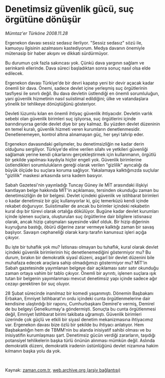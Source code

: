 # Denetimsiz güvenlik gücü, suç örgütüne dönüşür

*Mümtaz'er Türköne 2008.11.28*

<tr><td class="metin" colspan="2" style="padding-top: 20px; padding-left: 5px; padding-right: 10px;">Ergenekon davası sessiz sedasız ilerliyor. "Sessiz sedasız" sözü ile, kamuoyu ilgisinin azalmasını kastediyorum. Medya davanın önemiyle mütenasip bir haber akışını ve dikkati sürdürmüyor.</td></tr><tr><td class="metin" colspan="2" style="padding-top: 20px; padding-left: 5px; padding-right: 10px;"><p> Bu durumun çok fazla sakıncası yok. Çünkü dava yargının sağlam ve serinkanlı ellerinde. Dava süreci başladıktan sonra sonuç nasıl olsa elde edilecek.
<p>Ergenekon davası Türkiye'de bir devri kapatıp yeni bir devir açacak kadar önemli bir dava. Önemi, sadece devlet içine yerleşmiş suç örgütlerinin tasfiyesi ile sınırlı değil. Bu dava devletin üstlendiği en önemli sorumluluğun, yani güvenlik hizmetinin nasıl suiistimal edildiğini; ülke ve vatandaşlara yönelik bir tehlikeye dönüştüğünü gösteriyor. 
<p>Devleti lüzumlu kılan en önemli ihtiyaç güvenlik ihtiyacıdır. Devletin varlık sebebi olan güvenlik birimleri suç işliyorsa, suç örgütlerini içinde barındırıyorsa geride devlet diye bir şey kalmaz. Bu yüzden devlet düzeninin en temel kuralı, güvenlik hizmeti veren kurumların denetlenmesidir. Denetlenemeyen, kontrol altına alınamayan güç, her şeyi tahrip eder.
<p>Ergenekon davasındaki gelişmeler, bu denetimsizliğin ne kadar derin olduğunu sergiliyor. Türkiye'de eline verilen silahı ve yetkileri güvenliği sağlamak yerine kendi çıkarlarını gerçekleştirmek için kullanmanın, örgütlü bir şekilde yapılması kaydıyla hiçbir engeli yok. Güvenlik birimlerine üstlendikleri sorumlulukların gereği olarak verilen "gizlilik" ayrıcalığı da büyük ölçüde bu suçlara koruma sağlıyor. Yakalamaya kalktığınızda suçlular "gizlilik" maskesi arkasında sırra kadem basıyor.
<p>Sabah Gazetesi'nin yayınladığı Tuncay Güney ile MİT arasındaki ilişkiyi kanıtlayan belge hakkında MİT'in açıklaması, tersinden okunduğu zaman bu denetimsizliğin de bir belgesi. Devlet içindeki güvenlik ve istihbarat birimleri o kadar denetimsiz bir güç kullanıyorlar ki, güç temerküzü kendi içinde rekabet doğuruyor. Suiistimaller de ancak bu birimler içindeki rekabetin kural dışı bir türevi olarak ortalığa dökülüyor. Bugüne kadar devlet kurumları içinde işlenen suçlara, oluşturulan suç örgütlerine dair bilgilere istisnasız olarak, ancak hizip çatışmaları sayesinde vâkıf olduk. Bir hizip diğerinin kuyruğuna bastığı, öbürü diğerine zarar vermeye kalktığı zaman bir savaş başlıyor. Savaşın cephaneliği olarak karşı tarafın kanunsuz işleri açığa çıkıyor. 
<p>Bu işte bir tuhaflık yok mu? İstisnası olmayan bu tuhaflık, kural olarak devlet içindeki güvenlik birimlerinin hiç denetlenemediğini göstermiyor mu? Bu durum, bırakın bir demokratik siyasî düzeni, asgarî bir devlet düzenini bile muhafaza edecek araçlara sahip olmadığımızı göstermiyor mu? MİT'in Sabah gazetesinde yayımlanan belgeye dair açıklaması satır satır okunduğu zaman ortaya vahim bir tablo çıkıyor. Önemli bir ayrıntı, işlenen suçlara ışık tutan bir belgenin yayımlanması mevcut denetimsiz yapı içinde sadece ağır cezayı gerektiren bir suç oluyor. 
<p>28 Şubat sürecinde inanılmaz bir komedi yaşanmıştı. Dönemin Başbakanı Erbakan, Emniyet İstihbarat'ın ordu içindeki cunta örgütlenmelerine dair kendisine ulaştırdığı bir raporu, Cumhurbaşkanı Demirel'e vermiş, Demirel de bu belgeyi Genelkurmay'a göndermişti. Sonuçta bu cunta örgütlenmesi değil, Emniyet İstihbarat birimi takibata uğramıştı. Güvenlik birimleri üzerinde çok güçlü ve etkili bir siyasî denetim mekanizmasına ihtiyacımız var. Ergenekon davası bize özlü bir şekilde bu ihtiyacı anlatıyor. Hem Başbakanlığın hem de TBMM'nin bu alanda inisiyatif sahibi olması ve bu inisiyatifin kurumlaşması şart. Denetimsiz gücün verdiği zararların, taşıdığı potansiyel tehlikelerin başka türlü önünün alınması mümkün değil. Aslında demokratik düzeni, demokratik iradenin üstünlüğünü devlet nizamına hakim kılmanın başka yolu da yok.
<p>
<p><br/></p></p></p></p></p></p></p></p></p></td></tr>

Kaynak: [zaman.com.tr](http://zaman.com.tr/yazar.do?yazino=764958), [web.archive.org (arşiv bağlantısı)](http://web.archive.org/web/20090114070505/http://zaman.com.tr:80/yazar.do?yazino=764958)
